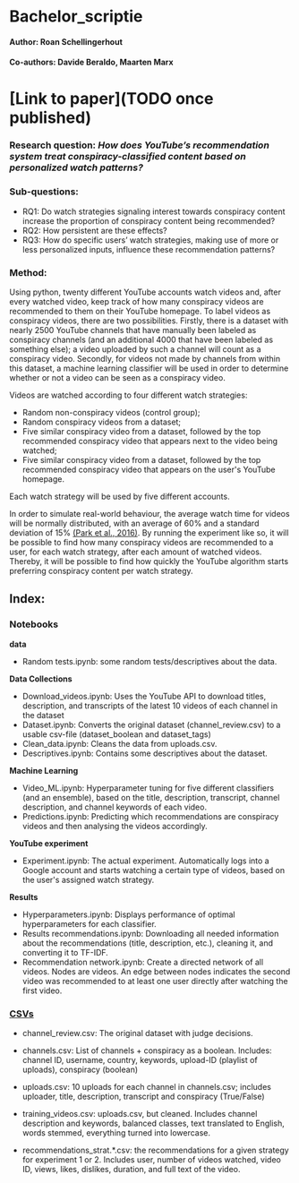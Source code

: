 # Bachelor_scriptie 
#### Author: Roan Schellingerhout
#### Co-authors: Davide Beraldo, Maarten Marx


# [Link to paper](**TODO once published**)

### Research question: _How does YouTube’s recommendation system treat conspiracy-classified content based on personalized watch patterns?_ 

### Sub-questions: 
 - RQ1: Do watch strategies signaling interest towards conspiracy content increase the proportion of conspiracy content being recommended? 
 - RQ2: How persistent are these effects? 
 - RQ3: How do specific users’ watch strategies, making use of more or less personalized inputs, influence these recommendation patterns?

### Method:
Using python, twenty different YouTube accounts watch videos and, after every watched video, keep track of how many conspiracy videos are recommended to them on their YouTube homepage. To label videos as conspiracy videos, there are two possibilities. Firstly, there is a dataset with nearly 2500 YouTube channels that have manually been labeled as conspiracy channels (and an additional 4000 that have been labeled as something else); a video uploaded by such a channel will count as a conspiracy video. Secondly, for videos not made by channels from within this dataset, a machine learning classifier will be used in order to determine whether or not a video can be seen as a conspiracy video. 

Videos are watched according to four different watch strategies:
  - Random non-conspiracy videos (control group);
  - Random conspiracy videos from a dataset;
  - Five similar conspiracy video from a dataset, followed by the top recommended conspiracy video that appears next to the video being watched;
  - Five similar conspiracy video from a dataset, followed by the top recommended conspiracy video that appears on the user's YouTube homepage. 

Each watch strategy will be used by five different accounts. 

In order to simulate real-world behaviour, the average watch time for videos will be normally distributed, with an average of 60% and a standard deviation of 15% [(Park et al., 2016)](https://ojs.aaai.org/index.php/ICWSM/article/view/14781/14630). 
By running the experiment like so, it will be possible to find how many conspiracy videos are recommended to a user, for each watch strategy, after each amount of watched videos. Thereby, it will be possible to find how quickly the YouTube algorithm starts preferring conspiracy content per watch strategy.

## Index:
### Notebooks  
  **data**
  - Random tests.ipynb: some random tests/descriptives about the data. 

  **Data Collections**
  - Download_videos.ipynb: Uses the YouTube API to download titles, description, and transcripts of the latest 10 videos of each channel in the dataset
  - Dataset.ipynb: Converts the original dataset (channel_review.csv) to a usable csv-file (dataset_boolean and dataset_tags)  
  - Clean_data.ipynb: Cleans the data from uploads.csv.
  - Descriptives.ipynb: Contains some descriptives about the dataset. 
  
  **Machine Learning**
  - Video_ML.ipynb: Hyperparameter tuning for five different classifiers (and an ensemble), based on the title, description, transcript, channel description, and channel keywords of each video. 
  - Predictions.ipynb: Predicting which recommendations are conspiracy videos and then analysing the videos accordingly. 

  **YouTube experiment**
  - Experiment.ipynb: The actual experiment. Automatically logs into a Google account and starts watching a certain type of videos, based on the user's assigned watch strategy. 
  
  **Results**
  - Hyperparameters.ipynb: Displays performance of optimal hyperparameters for each classifier. 
  - Results recommendations.ipynb: Downloading all needed information about the recommendations (title, description, etc.), cleaning it, and converting it to TF-IDF. 
  - Recommendation network.ipynb: Create a directed network of all videos. Nodes are videos. An edge between nodes indicates the second video was recommended to at least one user directly after watching the first video. 
  
### [CSVs](https://amsuni-my.sharepoint.com/:f:/g/personal/roan_schellingerhout_student_uva_nl/EgvhDGC6LrlInv1OpVVWvG4B_b_u3UR0ev_dKuPhQb0icw?e=uA9ogB)
- channel_review.csv: The original dataset with judge decisions.
- channels.csv: List of channels + conspiracy as a boolean. Includes: channel ID, username, country, keywords, upload-ID (playlist of uploads), conspiracy (boolean)

- uploads.csv: 10 uploads for each channel in channels.csv; includes uploader, title, description, transcript and conspiracy (True/False) 
- training_videos.csv: uploads.csv, but cleaned. Includes channel description and keywords, balanced classes, text translated to English, words stemmed, everything turned into lowercase.

- recommendations_strat.*.csv: the recommendations for a given strategy for experiment 1 or 2. Includes user, number of videos watched, video ID, views, likes, dislikes, duration, and full text of the video. 
